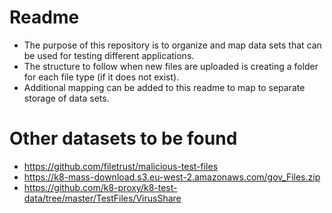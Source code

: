# Readme

- The purpose of this repository is to organize and map data sets that can be used for testing different applications. 
- The structure to follow when new files are uploaded is creating a folder for each file type (if it does not exist).
- Additional mapping can be added to this readme to map to separate storage of data sets.

# Other datasets to be found
- https://github.com/filetrust/malicious-test-files
- https://k8-mass-download.s3.eu-west-2.amazonaws.com/gov_Files.zip
- https://github.com/k8-proxy/k8-test-data/tree/master/TestFiles/VirusShare
